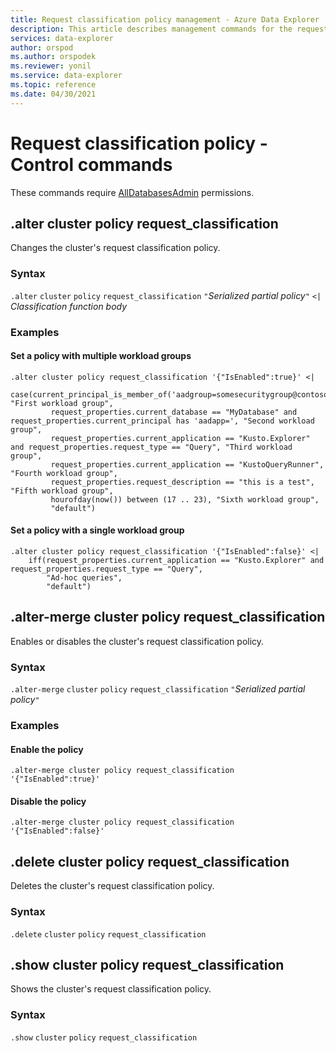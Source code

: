 ```yaml
---
title: Request classification policy management - Azure Data Explorer
description: This article describes management commands for the request classification policy in Azure Data Explorer.
services: data-explorer
author: orspod
ms.author: orspodek
ms.reviewer: yonil
ms.service: data-explorer
ms.topic: reference
ms.date: 04/30/2021
---
```

# Request classification policy - Control commands

These commands require [AllDatabasesAdmin](access-control/role-based-authorization.md) permissions.

## .alter cluster policy request_classification

Changes the cluster's request classification policy.

### Syntax

`.alter` `cluster` `policy` `request_classification` `"`*Serialized partial policy*`"` `<|` *Classification function body*

### Examples

#### Set a policy with multiple workload groups

```kusto
.alter cluster policy request_classification '{"IsEnabled":true}' <|
    case(current_principal_is_member_of('aadgroup=somesecuritygroup@contoso.com'), "First workload group",
         request_properties.current_database == "MyDatabase" and request_properties.current_principal has 'aadapp=', "Second workload group",
         request_properties.current_application == "Kusto.Explorer" and request_properties.request_type == "Query", "Third workload group",
         request_properties.current_application == "KustoQueryRunner", "Fourth workload group",
         request_properties.request_description == "this is a test", "Fifth workload group",
         hourofday(now()) between (17 .. 23), "Sixth workload group",
         "default")
```

#### Set a policy with a single workload group

```kusto
.alter cluster policy request_classification '{"IsEnabled":false}' <|
    iff(request_properties.current_application == "Kusto.Explorer" and request_properties.request_type == "Query",
        "Ad-hoc queries",
        "default")
```

## .alter-merge cluster policy request_classification

Enables or disables the cluster's request classification policy.

### Syntax

`.alter-merge` `cluster` `policy` `request_classification` `"`*Serialized partial policy*`"`

### Examples

#### Enable the policy

```kusto
.alter-merge cluster policy request_classification '{"IsEnabled":true}'
```

#### Disable the policy

```kusto
.alter-merge cluster policy request_classification '{"IsEnabled":false}'
```

## .delete cluster policy request_classification

Deletes the cluster's request classification policy.

### Syntax

`.delete` `cluster` `policy` `request_classification`

## .show cluster policy request_classification

Shows the cluster's request classification policy.

### Syntax

`.show` `cluster` `policy` `request_classification`
